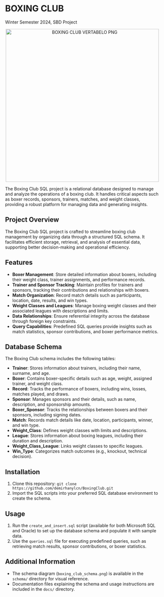 # BOXING CLUB
Winter Semester 2024, SBD Project

<p align="center">
    <img src="https://github.com/demjrhan/BoxingClub/blob/main/schema/Boxing_Club%20Vertabelo.png" alt="BOXING CLUB VERTABELO PNG" width="500"/>
</p>

The Boxing Club SQL project is a relational database designed to manage and analyze the operations of a boxing club. It handles critical aspects such as boxer records, sponsors, trainers, matches, and weight classes, providing a robust platform for managing data and generating insights.

## Project Overview

The Boxing Club SQL project is crafted to streamline boxing club management by organizing data through a structured SQL schema. It facilitates efficient storage, retrieval, and analysis of essential data, supporting better decision-making and operational efficiency.

## Features

- **Boxer Management**: Store detailed information about boxers, including their weight class, trainer assignments, and performance records.
- **Trainer and Sponsor Tracking**: Maintain profiles for trainers and sponsors, tracking their contributions and relationships with boxers.
- **Match Organization**: Record match details such as participants, location, date, results, and win types.
- **Weight Classes and Leagues**: Manage boxing weight classes and their associated leagues with descriptions and limits.
- **Data Relationships**: Ensure referential integrity across the database through foreign key constraints.
- **Query Capabilities**: Predefined SQL queries provide insights such as match statistics, sponsor contributions, and boxer performance metrics.

## Database Schema

The Boxing Club schema includes the following tables:

- **Trainer**: Stores information about trainers, including their name, surname, and age.
- **Boxer**: Contains boxer-specific details such as age, weight, assigned trainer, and weight class.
- **Record**: Tracks the performance of boxers, including wins, losses, matches played, and draws.
- **Sponsor**: Manages sponsors and their details, such as name, description, and sponsorship amounts.
- **Boxer_Sponsor**: Tracks the relationships between boxers and their sponsors, including signing dates.
- **Match**: Records match details like date, location, participants, winner, and win type.
- **Weight_Class**: Defines weight classes with limits and descriptions.
- **League**: Stores information about boxing leagues, including their duration and description.
- **Weight_Class_League**: Links weight classes to specific leagues.
- **Win_Type**: Categorizes match outcomes (e.g., knockout, technical decision).

## Installation

1. Clone this repository:
   `git clone https://github.com/demirhanylcn/BoxingClub.git`
2. Import the SQL scripts into your preferred SQL database environment to create the schema.

## Usage

1. Run the `create_and_insert.sql` script (available for both Microsoft SQL and Oracle) to set up the database schema and populate it with sample data.
2. Use the `queries.sql` file for executing predefined queries, such as retrieving match results, sponsor contributions, or boxer statistics.

## Additional Information

- The schema diagram (`boxing_club_schema.png`) is available in the `schema/` directory for visual reference.
- Documentation files explaining the schema and usage instructions are included in the `docs/` directory.
